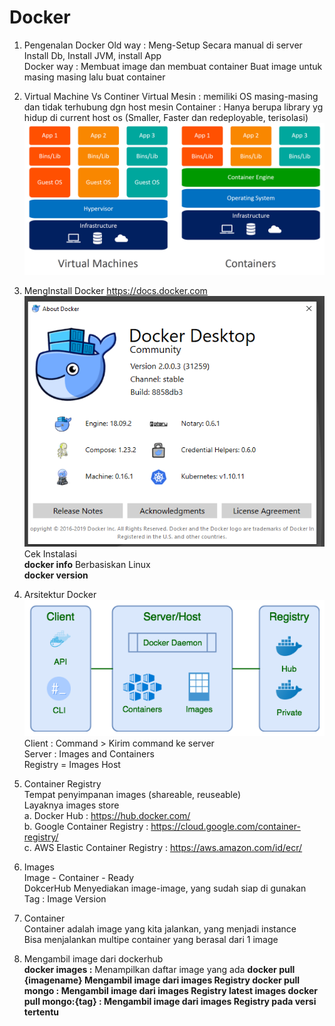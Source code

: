 # Docker
01. Pengenalan Docker
Old way    : Meng-Setup Secara manual di server
			Install Db, Install JVM, install App	
Docker way : Membuat image dan membuat container
			Buat image untuk masing masing lalu buat container 
			
02. Virtual Machine Vs Continer
Virtual Mesin : memiliki OS masing-masing dan tidak terhubung dgn host mesin
Container : Hanya berupa library yg hidup di current host os (Smaller, Faster dan redeployable, terisolasi)
![Virtual Machine Vs Container](https://github.com/elvinotan/docker/blob/master/images/containers-vs-virtual-machines.jpg)

03. MengInstall Docker
https://docs.docker.com
![Virtual Machine Vs Container](https://github.com/elvinotan/docker/blob/master/images/logo.png)
</br>Cek Instalasi</br>
<b>docker info</b> Berbasiskan Linux</br>
<b>docker version</b>

04. Arsitektur Docker</br>
![Virtual Machine Vs Container](https://github.com/elvinotan/docker/blob/master/images/arsitektur.png)</br>
Client : Command > Kirim command ke server</br>
Server : Images and Containers</br>
Registry = Images Host</br>

06. Container Registry</br>
Tempat penyimpanan images (shareable, reuseable)</br>
Layaknya images store</br>
a. Docker Hub : https://hub.docker.com/</br>
b. Google Container Registry : https://cloud.google.com/container-registry/</br>
c. AWS Elastic Container Registry : https://aws.amazon.com/id/ecr/</br>

07. Images</br>
Image - Container - Ready</br>
DokcerHub Menyediakan image-image, yang sudah siap di gunakan </br>
Tag : Image Version</br>

08. Container</br>
Container adalah image yang kita jalankan, yang menjadi instance</br>
Bisa menjalankan multipe container yang berasal dari 1 image </br>

09. Mengambil image dari dockerhub</br>
<b>docker images :</b> Menampilkan daftar image yang ada 
<b>docker pull {imagename} Mengambil image dari images Registry
<b>docker pull mongo : </b> Mengambil image dari images Registry latest images
<b>docker pull mongo:{tag} : </b> Mengambil image dari images Registry pada versi tertentu


